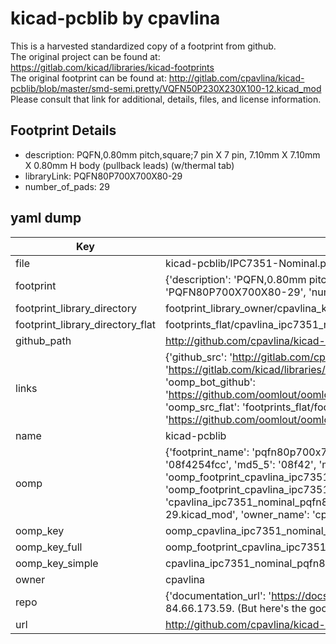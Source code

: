 # kicad-pcblib by cpavlina  
This is a harvested standardized copy of a footprint from github.  
The original project can be found at:  
https://gitlab.com/kicad/libraries/kicad-footprints  
The original footprint can be found at:
http://gitlab.com/cpavlina/kicad-pcblib/blob/master/smd-semi.pretty/VQFN50P230X230X100-12.kicad_mod
Please consult that link for additional, details, files, and license information.  
## Footprint Details
* description: PQFN,0.80mm pitch,square;7 pin X 7 pin, 7.10mm X 7.10mm X 0.80mm H body (pullback leads) (w/thermal tab)  
* libraryLink: PQFN80P700X700X80-29  
* number_of_pads: 29  
## yaml dump  
| Key | Value |  
| --- | --- |  
| file | kicad-pcblib/IPC7351-Nominal.pretty/PQFN80P700X700X80-29.kicad_mod |  
| footprint | {'description': 'PQFN,0.80mm pitch,square;7 pin X 7 pin, 7.10mm X 7.10mm X 0.80mm H body (pullback leads) (w/thermal tab)', 'libraryLink': 'PQFN80P700X700X80-29', 'number_of_pads': 29} |  
| footprint_library_directory | footprint_library_owner/cpavlina_kicad-pcblib |  
| footprint_library_directory_flat | footprints_flat/cpavlina_ipc7351_nominal_pqfn80p700x700x80_29/working |  
| github_path | http://github.com/cpavlina/kicad-pcblib/blob/master/IPC7351-Nominal.pretty/PQFN80P700X700X80-29.kicad_mod |  
| links | {'github_src': 'http://gitlab.com/cpavlina/kicad-pcblib/blob/master/smd-semi.pretty/VQFN50P230X230X100-12.kicad_mod', 'github_src_repo': 'https://gitlab.com/kicad/libraries/kicad-footprints', 'oomp_bot': 'footprints/cpavlina_ipc7351_nominal_pqfn80p700x700x80_29/working', 'oomp_bot_github': 'https://github.com/oomlout/oomlout_oomp_footprint_bot/tree/main/footprints/cpavlina_ipc7351_nominal_pqfn80p700x700x80_29/working', 'oomp_src_flat': 'footprints_flat/footprints_flat/cpavlina_ipc7351_nominal_pqfn80p700x700x80_29/working', 'oomp_src_flat_github': 'https://github.com/oomlout/oomlout_oomp_footprint_src/tree/main/footprints_flat/cpavlina_ipc7351_nominal_pqfn80p700x700x80_29/working'} |  
| name | kicad-pcblib |  
| oomp | {'footprint_name': 'pqfn80p700x700x80_29', 'library_name': 'ipc7351_nominal', 'md5': '08f4254fcc549fd2d1907dda588f4518', 'md5_10': '08f4254fcc', 'md5_5': '08f42', 'md5_6': '08f425', 'oomp_key': 'oomp_cpavlina_ipc7351_nominal_pqfn80p700x700x80_29', 'oomp_key_extra': 'oomp_footprint_cpavlina_ipc7351_nominal_pqfn80p700x700x80_29', 'oomp_key_full': 'oomp_footprint_cpavlina_ipc7351_nominal_pqfn80p700x700x80_29_08f425', 'oomp_key_simple': 'cpavlina_ipc7351_nominal_pqfn80p700x700x80_29', 'original_filename': 'kicad-pcblib/IPC7351-Nominal.pretty/PQFN80P700X700X80-29.kicad_mod', 'owner_name': 'cpavlina'} |  
| oomp_key | oomp_cpavlina_ipc7351_nominal_pqfn80p700x700x80_29 |  
| oomp_key_full | oomp_footprint_cpavlina_ipc7351_nominal_pqfn80p700x700x80_29 |  
| oomp_key_simple | cpavlina_ipc7351_nominal_pqfn80p700x700x80_29 |  
| owner | cpavlina |  
| repo | {'documentation_url': 'https://docs.github.com/rest/overview/resources-in-the-rest-api#rate-limiting', 'message': "API rate limit exceeded for 84.66.173.59. (But here's the good news: Authenticated requests get a higher rate limit. Check out the documentation for more details.)"} |  
| url | http://github.com/cpavlina/kicad-pcblib |  

